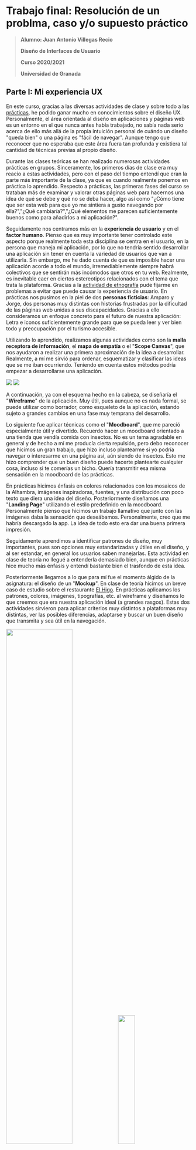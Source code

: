 # Trabajo final: Resolución de un problma, caso y/o supuesto práctico

>**Alumno: Juan Antonio Villegas Recio**
>
>**Diseño de Interfaces de Usuario**
>
>**Curso 2020/2021**
>
>**Universidad de Granada**

## Parte I: Mi experiencia UX

En este curso, gracias a las diversas actividades de clase y sobre todo a las [prácticas](https://github.com/Mapachana/DIU21), he podido ganar mucho en conocimientos sobre el diseño UX. Personalmente, el área orientada al diseño en aplicaciones y páginas web es un entorno en el que nunca antes había trabajado, no sabía nada serio acerca de ello más allá de la propia intuición personal de cuándo un diseño "queda bien" o una página es "fácil de navegar". Aunque tengo que reconocer que no esperaba que este área fuera tan profunda y existiera tal cantidad de técnicas previas al propio diseño.

Durante las clases teóricas se han realizado numerosas actividades prácticas en grupos. Sinceramente, los primeros días de clase era muy reacio a estas actividades, pero con el paso del tiempo entendí que eran la parte más importante de la clase, ya que es cuando realmente ponemos en práctica lo aprendido. Respecto a prácticas, las primeras fases del curso se trataban más de examinar y valorar otras páginas web para hacernos una idea de qué se debe y qué no se deba hacer, algo así como "¿Cómo tiene que ser esta web para que yo me sintiera a gusto navegando por ella?","¿Qué cambiaría?","¿Qué elementos me parecen suficientemente buenos como para añadirlos a mi aplicación?". 

Seguidamente nos centramos más en la **experiencia de usuario** y en el **factor humano**. Pienso que es muy importante tener controlado este aspecto porque realmente toda esta disciplina se centra en el usuario, en la persona que maneja mi aplicación, por lo que no tendría sentido desarrollar una aplicación sin tener en cuenta la variedad de usuarios que van a utilizarla. Sin embargo, me he dado cuenta de que es imposible hacer una aplicación acorde a todo el mundo, irremediablemente siempre habrá colectivos que se sentirán más incómodos que otros en tu web. Realmente, es inevitable caer en ciertos estereotipos relacionados con el tema que trata la plataforma. Gracias a la [actividad de etnografía](https://github.com/JAntonioVR/Trabajo-Final-DIU/blob/main/actividades/Actividad_DIU%201%20-%20Etnografia.pdf) pude fijarme en problemas a evitar que puede causar la experiencia de usuario. En prácticas nos pusimos en la piel de dos **personas ficticias**: Amparo y Jorge, dos personas muy distintas con historias frustradas por la dificultad de las páginas web unidas a sus discapacidades. Gracias a ello consideramos un enfoque concreto para el futuro de nuestra aplicación: Letra e iconos suficientemente grande para que se pueda leer y ver bien todo y preocupación por el turismo accesible.

Utilizando lo aprendido, realizamos algunas actividades como son la **malla receptora de información**, el **mapa de empatía** o el "**Scope Canvas**", que nos ayudaron a realizar una primera aproximación de la idea a desarrollar. Realmente, a mí me sirvió para ordenar, esquematizar y clasificar las ideas que se me iban ocurriendo. Teniendo en cuenta estos métodos podría empezar a desarrollarse una aplicación.

<img src="./img/FCG.png">

<img src="./img/empathyMap.png">





A continuación, ya con el esquema hecho en la cabeza, se diseñaría el "**Wireframe**" de la aplicación. Muy útil, pues aunque no es nada formal, se puede utilizar como borrador, como esqueleto de la aplicación, estando sujeto a grandes cambios en una fase muy temprana del desarrollo. 

Lo siguiente fue aplicar técnicas como el "**Moodboard**", que me pareció especialmente útil y divertido. Recuerdo hacer un moodboard orientado a una tienda que vendía comida con insectos. No es un tema agradable en general y de hecho a mí me producía cierta repulsión, pero debo reconocer que hicimos un gran trabajo, que hizo incluso plantearme si yo podría navegar o interesarme en una página así, aún siendo de insectos. Esto me hizo comprender que un buen diseño puede hacerte plantearte cualquier cosa, incluso si te comerías un bicho. Quería transmitir esa misma sensación en la moodboard de las prácticas.

En prácticas hicimos énfasis en colores relacionados con los mosaicos de la Alhambra, imágenes inspiradoras, fuentes, y una distribución con poco texto que diera una idea del diseño. Posteriormente diseñamos una "**Landing Page**" utilizando el estilo predefinido en la moodboard. Personalmente pienso que hicimos un trabajo llamativo que junto con las imágenes daba la sensación que deseábamos. Personalmente, creo que me habría descargado la app. La idea de todo esto era dar una buena primera impresión.

Seguidamente aprendimos a identificar patrones de diseño, muy importantes, pues son opciones muy estandarizadas y útiles en el diseño, y al ser estandar, en general los usuarios saben manejarlas. Esta actividad en clase de teoría no llegué a entenderla demasiado bien, aunque en prácticas hice mucho más énfasis y entendí bastante bien el trasfondo de esta idea.

Posteriormente llegamos a lo que para mí fue el momento álgido de la asignatura: el diseño de un "**Mockup**". En clase de teoría hicimos un breve caso de estudio sobre el restaurante [El Higo](https://es-es.facebook.com/ElHigoGranada).  En prácticas aplicamos los patrones, colores, imágenes, tipografías, etc. al wireframe y diseñamos lo que creemos que era nuestra aplicación ideal (a grandes rasgos).  Estas dos actividades sirvieron para aplicar criterios muy distintos a plataformas muy distintas, ver las posibles diferencias, adaptarse y buscar un buen diseño que transmita y sea útil en la navegación.

<p float="center">
  <img src="./img/elhigo.png" width="60%" />
  <img src="./img/home.png" width="30%" /> 
</p>

Por último, en la última práctica, evaluamos conforme a la **usabilidad** nuestra propia página y la de otros compañeros. No solo nosotros, también otras dos personas ajenas a la asignatura. Con esto pudimos evaluar de manera objetiva nuestra página y otras, ya que realmente, siendo sinceros se suele ver con mejores ojos el trabajo propio que el ajeno, pero al utilizar personas ajenas pudimos obtener una opinión neutral, y así confirmar que hicimos un buen trabajo.

Ya para finalizar realizamos actividades sobre usabilidad y **accesibilidad**. En la [actividad de usabilidad](https://github.com/JAntonioVR/Trabajo-Final-DIU/blob/main/actividades/Actividad_DIU%202%20-%20Usabilidad.pdf) evaluamos algunas páginas web de universidades andaluzas. Yo elegí la [UCO](http://www.uco.es/), la [UMA](https://www.uma.es/#gsc.tab=0) y la [UGR](https://www.ugr.es/), y pude de nuevo observar, aunque ahora con un criterio mucho mayor que al principio del curso, muchos defectos en todas ellas, aunque también algunas cosas buenas. Aprovecho para decir que, en efecto, me recordó mucho a las primeras fases del curso, pero ahora tenía un criterio y un conocimiento mucho mayor, por lo que pude identificar rápidamente lo que antes me costaba mucho, y además podía pensar soluciones. Por ejemplo, la UMA tenía un menú desplegable exageradamente grande, y es algo que cambiaría utilizando un patrón de diseño que clasifique las diversas opciones en subpáginas fáciles de acceder, pero siempre con un enlace directo a home para que el usuario no se pierda al navegar por la página nada más entrar. Sobre la accesibilidad, la [actividad de accesibilidad](https://github.com/JAntonioVR/Trabajo-Final-DIU/blob/main/actividades/Actividad_DIU%203%20-%20Accesibilidad.pdf) consistía en utilizar herramientas que simulaban discapacidades de distinto tipo (unidas a que soy daltónico) y hacer algunas actividades en la web de un ayuntamiento, personalmente elegí el [Ayuntamiento de Granada](https://www.granada.org/). Debo aplaudir a la gente que vive con discapacidades visuales como la que simulé, porque no veía nada, tuve que bajar la intensidad y aún así me costaba. Aprendí a tener en cuenta que hay mucha gente con problemas de este tipo y hay que tenerlas en cuenta para abarcar más público y también por humanidad, todo el mundo tiene derecho a usar nuestra página. 

![Web del ayuntamiento de Granada visto por alguien con miopía](./img/accesibilidad.png)

En conclusión, ahora conozco diversas técnicas orientadas al diseño y muchos factores a tener en cuenta a la hora de tratar este tema. Me ha servido de mucho esta asignatura, así que vamos a poner en práctica lo aprendido. 

## PARTE II: Caso de estudio. Web YUZIN

Seguiremos una estructura similar a las prácticas pero de manera simplificada. Para ello primero haremos un análisis de la versión actual de la página, destacando sus aspectos buenos y malos, para después hacer propuestas de mejora e implementar un nuevo diseño.

### Desk research: Análisis de la versión existente

Tras navegar durante un rato por la página, buscando defectos y virtudes, he sacado algunas conclusiones acerca de la actual versión de la página.

En primer lugar, respecto al diseño, hay varias carencias. El menú se sitúa a la derecha del logo, en una caja de color amarillo que llama la atención por lo mal colocada que está. Si bien es cierto que es responsiva la página, pero se adapta de una forma muy fea, adjunto ejemplos:

<img src="./img/Header1.png">

<img src="./img/Header2.png">

<img src="./img/Header3.png">

Como se puede observar, en la segunda ni siquiera aparece el menú principal. En móvil, más de lo mismo, se nota que no tienen como tal versión para móvil y le ceden el trabajo a la herramienta que hayan utilizado, que me atrevería a decir que han usado bootstrap incluso. 

Por otro lado, el número de teléfono en una zona tan visible no es recomendable, y además no es necesario incluirlo cuando existe una página de contacto. Además, aparentemente es un enlace, pero al pulsar no hace nada. El buscador por otro lado es muy intuitivo y funciona bastante bien. Creo que está en un lugar correcto, pues podría ocurrir que una persona llegue a Yuzin queriendo buscar qué ver en las ciudades de Granada o Sevilla en fechas concretas, y eso es justo lo que hace el buscador. Aunque hay un poco de ambigüedad entre el buscador de eventos y el buscador por palabras, quizá se debería relegar el buscador por palabras a un lugar más secundario o incluir alguna frase para captar la atención. Cabe destacar también que usan hasta 13 colores distintos que no terminan de combinar bien, creo que son demasiados y muy distintos. Sobre las fuentes, solo en las imágenes arriba adjuntas se aprecian 5 fuentes distintas, pienso que también son demasiadas. En conclusión, se debería reducir la cantidad de colores y fuentes y unificar más.

La web en su nueva versión no ha perdido la esencia de descargar el boletín mensual, añadiendo una suscripción al newsletter. Aunque creo que la web de descarga es poco intuitiva, suerte que no tiene demasiadas opciones, pero de primeras al entrar no sabía donde había que darle para descargar la revista, cuando ese debería ser el gran atractivo de esta pantalla. Por otro lado, me extraña que sólo se pueda consultar el boletín actual pero no los anteriores, ya que están creados, se podría tener un repositorio de números anteriores para que quien quiera consultar información de hace años pueda acceder a la página. 

Respecto a la navegabilidad, la suerte es que es muy sencilla la página, por lo que es difícil perderse, aunque se agradecería un botón de vuelta a home, aunque para eso está el logo, pero igual una persona con poca experiencia en web no se da cuenta. Un aspecto importante que habría que solucionar es que he probado a registrarme/suscribirme y no funciona la página. Al intentar acceder no existe la posibilidad de registrarse, sólo de inciar sesión. Pensé entonces que quizá había que suscribirse previamente, pero fui a la página de suscripción y al seleccionar una de las opciones me llevaba a la misma página, sin ningún feedback ni ningún formulario de registro, desistí. Tampoco tiene opción de traducirse al inglés, muy necesaria en webs relacionadas de alguna forma con el turismo.

Hablando de suscripciones, ¿qué necesidad hay de presentar cuatro opciones iguales como si fueran distintas? Realmente todos los planes ofrecen lo mismo a precios y plazos distintos, pero leí la información cuatro veces pensando que algún plan cambiaría, pero no.

<img src="./img/cuotas.png">



Hablemos ahora del footer, es tan grande que cabe una imagen entera del logo ampliada. No es necesario que sea tan grande, ya que incluye enlaces a las mismas páginas que el menú, la ayuda que debería tener una página propia y opción de suscripción a la newsletter, que no pienso que sea el lugar correcto para posicionar este aspecto.

Pese a todo ello, la web es sencilla, intuitiva y cumple con su función, aún así muchas cosas pueden mejorarse, como veremos.

### Ideación

Con el objetivo de sintetizar la información anteriormente expuesta, he realizado una malla receptora de información, colocando cada crítica, idea, pregunta o virtud en su lugar, desde el punto de vista de usuarios y de desarrolladores.

<img src="./img/miFCG.png">

### Wireframe

Ya con las ideas clasificadas y teniendo en cuenta todos los aspectos que he sintetizado, diseñé a papel algunos wireframes, que posteriormente serán implementados. Se puede consultar un documento completo en [este enlace](https://github.com/JAntonioVR/Trabajo-Final-DIU/blob/main/archivos/wireframe.pdf), aunque adjunto algunas imágenes a continuación:

<p float="center">
  <img src="./img/wireframe/plantilla.png" width="30%" />
  <img src="./img/wireframe/home.png" width="30%" />
  <img src="./img/wireframe/descarga.png" width="30%" />
</p>

La primera imagen es una plantilla del encabezado y el pie de página que llevarán todas las pantallas. Así, se podrá acceder directamente al link de descarga del boletín actual desde cualquier parte y además será fácil de encontrar, respetando el estilo actual de la web y recordando el anterior. El footer será reducido considerablemente, conteniendo poca información y poco relevante. Además se incluirán botones de volver a home, enlace directo a la página de ayuda y opción de volver arriba que viajarán solidariamente con nosotros al hacer scroll. La pantalla principal se asemejará a la actual, aunque cambiaré la localización del buscador y pondré una galería de imágenes para añadir atractivo. La página de descarga es también similar a la actual pero con botones de descarga mucho más llamativos e intuitivos.  Además, se incluirá la posibilidad de descargar boletines anteriores. 

<p float="center">
  <img src="./img/wireframe/catalogo.png" width="45%" />
  <img src="./img/wireframe/evento.png" width="45%" />
</p>

En estas dos páginas se expondrán eventos de manera simplificada, incluyendo los datos básicos como son el nombre, fecha, hora, lugar y precio de la actividad. Se incluirá un filtro atendiendo a varios criterios para poder ver sólo los que se adapten a nuestros deseos y necesidades. Al pulsar sobre uno de estos eventos nos lleva a la segunda página, la página principal de eventos, que incluye la misma información que la versión actual pero de forma más visual y mejor organizada. Se incluye además la opción de elegir asistir a este evento, y si se pulsa se quedará esta actividad guardad en nuestro perfil. Existirán pantallas de espacios culturales análogas a las de eventos.

<p float="center">
  <img src="./img/wireframe/ayuda.png" width="45%" />
  <img src="./img/wireframe/perfil.png" width="45%" />
</p>

Se va a incluir una propia página de ayuda, con un índice que nos ayude a encontrar justo lo que necesitamos. Gracias a esta pantalla de ayuda podemos liberar el footer. Además se incluirá para los miembros de Yuzin una página de su perfil, desde la cual podrán gestionar las actividades que han guardado para poder imprimir un sumario, consultar actividades ya realizadas y gestionar su suscripción tanto a Yuzin como a la newsletter.

Además de estas que aquí se presentan, se implementarían páginas de contacto, de subir evento, login, unirse a Yuzin, etc. No han sido incluidas porque los cambios han sido poco relevantes, pero se pueden consultar en el [archivo PDF](https://github.com/JAntonioVR/Trabajo-Final-DIU/blob/main/archivos/wireframe.pdf) subido.

### Moodboard

Una vez desarrollados algunos wireframe, toca darle color y emoción al proyecto. Con esta premisa, he diseñado un moodboard donde incluyo algunas imágenes de actividades ofertadas en la web, un logo diseñado en [brandmark.io](https://brandmark.io/), una paleta de colores inspirada en los colores del logo (que a su vez están inspirados en algunos eventos de la página) y tres fuentes que pienso pueden encajar en el concepto. Se adjunta un [documento PDF](https://github.com/JAntonioVR/Trabajo-Final-DIU/blob/main/archivos/moodboard.pdf) y una [imagen PNG](https://github.com/JAntonioVR/Trabajo-Final-DIU/blob/main/img/moodboard.png).

![](./img/moodboard.png)

 ### Mockup

Una vez tenemos las tipografías, colores, logos, iconos e imágenes, procedemos a diseñar el mockup. En general, he sido fiel a los wireframe, aunque he cambiado algunas cosas. Por ejemplo, la localización del botón de apuntarse a una actividad o la inclusión en home de un botón para cambiar el idioma. Se han implementado la mayoría de pantallas que se incluyen en el wireframe.

Para consultar los mockup, que han sido realizados con la herramienta [Figma](https://www.figma.com/), pinche en el siguiente [enlace](https://github.com/JAntonioVR/Trabajo-Final-DIU/blob/main/archivos/mockup.pdf).

<img src="./img/homeYuzin.png" width="100%">

En el desarrollo del mockup se ha usado íntegramente la paleta de colores elegida en el moodboard, con colores suaves para los fondos y los cuadros y más vivo para los botones que queremos que sean llamativos. Además se ha establecido que la opción "Únete a Yuzin" solo aparece cuando el usuario no está registrado, en caso de estarlo aparecerá "Mi Perfil". 

### Conclusiones

Usando técnicas y recursos aprendidos durante este cuatrimestre en esta asignatura, he podido hacer un análisis intensivo a una web, examinar sus defectos y virtudes, organizarlos en mi cabeza y desarrollar un rediseño. Se le ha dado un cambio de imagen muy notable a [Yuzin.com](yuzin.com), manteniendo las cosas buenas que tenía, como los diseños de algunas páginas, el formulario o la navegación sencilla y se han corregido otros aspectos no tan buenos como el exceso de fuentes y colores o el mal diseño de la pantalla de descarga. En definitiva, estoy satisfecho con lo aprendido y sobre todo con lo puesto en práctica en este caso de estudio.

## Referencias

* UX Toolkit https://mgea.github.io/UX-DIU-Checklist/index.html

* Feedback Capture Grid https://public-media.interaction-design.org/pdf/Feedback-Capture-Grid.pdf

* Empathy Map https://www.interaction-design.org/literature/article/empathy-map-why-and-how-to-use-it

* Scope Canvas http://scopecanvas.com/

* Logo: https://brandmark.io/

* Moodboard: https://milanote.com/

* Mockup: https://www.figma.com/

* <div>Icons made by:
	<ul>
	<li> <a href="https://www.flaticon.com/authors/pixel-perfect" title="Pixel perfect">Pixel perfect</a> </li>
	<li> <a href="https://www.flaticon.com/authors/kiranshastry" title="Kiranshastry">Kiranshastry</a></li>
	<li> <a href="https://www.flaticon.com/authors/dmitri13" title="dmitri13">dmitri13</a> </li>
	<li> <a href="https://www.flaticon.com/authors/those-icons" title="Those Icons">Those Icons</a></li>
	<li> <a href="https://www.freepik.com" title="Freepik">Freepik</a> </li>
	<li> <a href="https://www.flaticon.com/authors/smashicons" title="Smashicons">Smashicons</a> </li>
	<li> <a href="https://www.flaticon.com/authors/vitaly-gorbachev" title="Vitaly Gorbachev">Vitaly Gorbachev</a> </li>
	<li> <a href="https://www.flaticon.com/authors/roundicons" title="Roundicons">Roundicons</a> </li>
	<li> <a href="https://www.flaticon.com/authors/bqlqn" title="bqlqn">bqlqn</a> </li>
	from <a href="https://www.flaticon.com/" title="Flaticon">www.flaticon.com</a></li>
	</ul>

